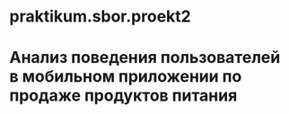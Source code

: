 # praktikum.sbor.proekt2
# Анализ поведения пользователей в мобильном приложении по продаже продуктов питания
